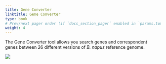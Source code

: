 ```yaml
---
title: Gene Converter 
linktitle: Gene Converter 
type: book
# Prev/next pager order (if `docs_section_pager` enabled in `params.toml`)
weight: 4
---
```


The Gene Converter tool allows you search genes and correspondent genes
between 26 different versions of *B. napus* reference genome.

![](tools-gene-convert.png)
